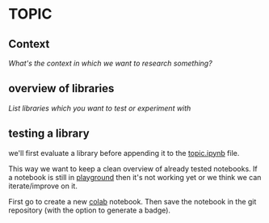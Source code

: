 # TOPIC

## Context

*What's the context in which we want to research something?*

## overview of libraries

*List libraries which you want to test or experiment with*

## testing a library

we'll first evaluate a library before appending it to the [topic.ipynb](./topic.ipynb) file.

This way we want to keep a clean overview of already tested notebooks. If a notebook is still in [playground](./playground/) then it's not working yet or we think we can iterate/improve on it.

First go to create a new [colab](https://colab.research.google.com) notebook. Then save the notebook in the git repository (with the option to generate a badge).
